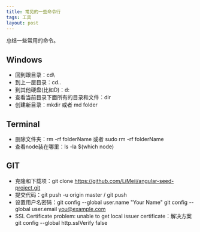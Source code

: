 ```yaml
---
title: 常见的一些命令行
tags: 工具
layout: post
---
```



总结一些常用的命令。


## Windows

- 回到跟目录：cd\
- 到上一层目录：cd..
- 到其他硬盘(比如D)：d:
- 查看当前目录下面所有的目录和文件：dir
- 创建新目录：mkdir 或者 md folder

## Terminal

- 删除文件夹：rm -rf folderName 或者 sudo rm -rf folderName
- 查看node装在哪里：ls -la $(which node)

## GIT

- 克隆和下载项：git clone  https://github.com/LiMeii/angular-seed-project.git
- 提交代码：git push -u origin master / git push
- 设置用户名密码：git config --global user.name "Your Name"  git config --global user.email you@example.com
- SSL Certificate problem: unable to get local issuer certificate：解决方案 git config --global http.sslVerify false
    



